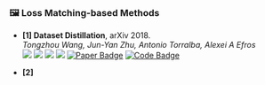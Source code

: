 ### 🖼️ Loss Matching-based Methods


- **[1] Dataset Distillation**, arXiv 2018.  
*Tongzhou Wang, Jun-Yan Zhu, Antonio Torralba, Alexei A Efros*      
![](https://img.shields.io/badge/DD-blue) ![](https://img.shields.io/badge/Image_Classification-green)  ![](https://img.shields.io/badge/Loss-red) ![](https://img.shields.io/badge/Dataset_Distillation-orange) <a href="https://arxiv.org/abs/1811.10959/"><img src="https://img.shields.io/badge/arXiv-Paper-%23D2691E?logo=arxiv" alt="Paper Badge"></a>
<a href="https://github.com/SsnL/dataset-distillation"><img src="https://img.shields.io/badge/GitHub-Code-brightgreen?logo=github" alt="Code Badge"></a>




- **[2]**
  